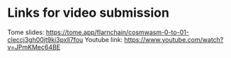 # Links for video submission

Tome slides: https://tome.app/flarnchain/cosmwasm-0-to-01-cleccj3gh00jt9ki3pxll7fou
Youtube link: https://www.youtube.com/watch?v=JPmKMec64BE
